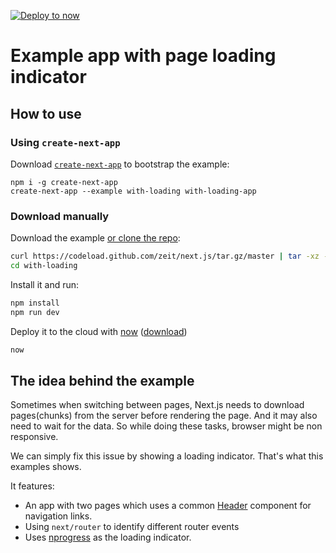 [![Deploy to now](https://deploy.now.sh/static/button.svg)](https://deploy.now.sh/?repo=https://github.com/zeit/next.js/tree/master/examples/with-loading)
# Example app with page loading indicator

## How to use

### Using `create-next-app`

Download [`create-next-app`](https://github.com/segmentio/create-next-app) to bootstrap the example:

```
npm i -g create-next-app
create-next-app --example with-loading with-loading-app
```

### Download manually

Download the example [or clone the repo](https://github.com/zeit/next.js):

```bash
curl https://codeload.github.com/zeit/next.js/tar.gz/master | tar -xz --strip=2 next.js-master/examples/with-loading
cd with-loading
```

Install it and run:

```bash
npm install
npm run dev
```

Deploy it to the cloud with [now](https://zeit.co/now) ([download](https://zeit.co/download))

```bash
now
```

## The idea behind the example

Sometimes when switching between pages, Next.js needs to download pages(chunks) from the server before rendering the page. And it may also need to wait for the data. So while doing these tasks, browser might be non responsive.

We can simply fix this issue by showing a loading indicator. That's what this examples shows.

It features:

* An app with two pages which uses a common [Header](./components/Header.js) component for navigation links.
* Using `next/router` to identify different router events
* Uses [nprogress](https://github.com/rstacruz/nprogress) as the loading indicator.
